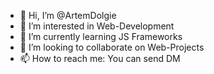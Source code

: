 - 👋 Hi, I’m @ArtemDolgie
- 👀 I’m interested in Web-Development 
- 🌱 I’m currently learning JS Frameworks
- 💞️ I’m looking to collaborate on Web-Projects
- 📫 How to reach me: You can send DM

<!---
ArtemDolgie/ArtemDolgie is a ✨ special ✨ repository because its `README.md` (this file) appears on your GitHub profile.
You can click the Preview link to take a look at your changes.
--->
